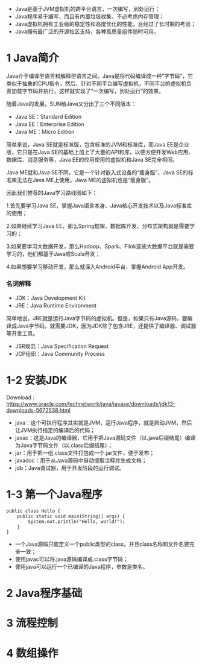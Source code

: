 - Java是基于JVM虚拟机的跨平台语言，一次编写，到处运行；
- Java程序易于编写，而且有内置垃圾收集，不必考虑内存管理；
- Java虚拟机拥有工业级的稳定性和高度优化的性能，且经过了长时期的考验；
- Java拥有最广泛的开源社区支持，各种高质量组件随时可用。

# 1 Java简介
Java介于编译型语言和解释型语言之间。Java是将代码编译成一种“字节码”，它类似于抽象的CPU指令，然后，针对不同平台编写虚拟机，不同平台的虚拟机负责加载字节码并执行，这样就实现了“一次编写，到处运行”的效果。

随着Java的发展，SUN给Java又分出了三个不同版本：
- Java SE：Standard Edition
- Java EE：Enterprise Edition
- Java ME：Micro Edition

简单来说，Java SE就是标准版，包含标准的JVM和标准库，而Java EE是企业版，它只是在Java SE的基础上加上了大量的API和库，以便方便开发Web应用、数据库、消息服务等，Java EE的应用使用的虚拟机和Java SE完全相同。

Java ME就和Java SE不同，它是一个针对嵌入式设备的“瘦身版”，Java SE的标准库无法在Java ME上使用，Java ME的虚拟机也是“瘦身版”。

因此我们推荐的Java学习路线图如下：

1.首先要学习Java SE，掌握Java语言本身、Java核心开发技术以及Java标准库的使用；

2.如果继续学习Java EE，那么Spring框架、数据库开发、分布式架构就是需要学习的；

3.如果要学习大数据开发，那么Hadoop、Spark、Flink这些大数据平台就是需要学习的，他们都基于Java或Scala开发；

4.如果想要学习移动开发，那么就深入Android平台，掌握Android App开发。

### 名词解释
- JDK：Java Development Kit
- JRE：Java Runtime Environment

简单地说，JRE就是运行Java字节码的虚拟机。但是，如果只有Java源码，要编译成Java字节码，就需要JDK，因为JDK除了包含JRE，还提供了编译器、调试器等开发工具。

- JSR规范：Java Specification Request
- JCP组织：Java Community Process

# 1-2 安装JDK
Download : https://www.oracle.com/technetwork/java/javase/downloads/jdk13-downloads-5672538.html

- java：这个可执行程序其实就是JVM，运行Java程序，就是启动JVM，然后让JVM执行指定的编译后的代码；
- javac：这是Java的编译器，它用于把Java源码文件（以.java后缀结尾）编译为Java字节码文件（以.class后缀结尾）；
- jar：用于把一组.class文件打包成一个.jar文件，便于发布；
- javadoc：用于从Java源码中自动提取注释并生成文档；
- jdb：Java调试器，用于开发阶段的运行调试。

# 1-3 第一个Java程序
```
public class Hello {
    public static void main(String[] args) {
        System.out.println("Hello, world!");
    }
}
```

- 一个Java源码只能定义一个public类型的class，并且class名称和文件名要完全一致；
- 使用javac可以将.java源码编译成.class字节码；
- 使用java可以运行一个已编译的Java程序，参数是类名。

# 2 Java程序基础


# 3 流程控制

# 4 数组操作
